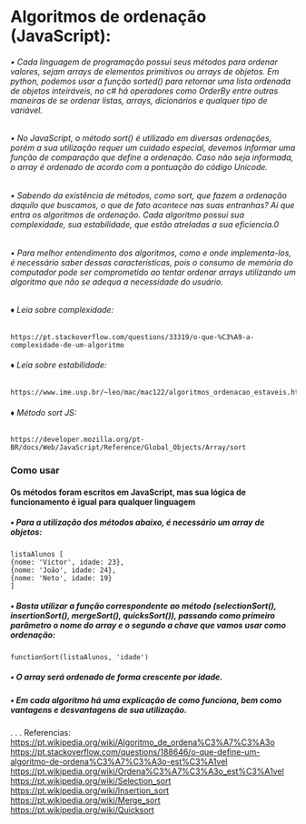 # Algoritmos de ordenação (JavaScript):

###### • Cada linguagem de programação possui seus métodos para ordenar valores, sejam arrays de elementos primitivos ou arrays de objetos. Em python, podemos usar a função sorted() para retornar uma lista ordenada de objetos inteiráveis, no c# há operadores como OrderBy entre outras maneiras de se ordenar listas, arrays, dicionários e qualquer tipo de variável. 
###### • No JavaScript, o método sort() é utilizado em diversas ordenações, porém a sua utilização requer um cuidado especial, devemos informar uma função de comparação que define a ordenação. Caso não seja informada, o array é ordenado de acordo com a pontuação do código Unicode.
###### • Sabendo da existência de métodos, como sort, que fazem a ordenação daquilo que buscamos, o que de fato acontece nas suas entranhas? Ai que entra os algoritmos de ordenação. Cada algoritmo possui sua complexidade, sua estabilidade, que estão atreladas a sua eficiencia.0

###### • Para melhor entendimento dos algoritmos, como e onde implementa-los, é necessário saber dessas características, pois o consumo de memória do computador pode ser comprometido ao tentar ordenar arrays utilizando um algoritmo que não se adequa a necessidade do usuário.

###### ♦ Leia sobre complexidade: 
    https://pt.stackoverflow.com/questions/33319/o-que-%C3%A9-a-complexidade-de-um-algoritmo
###### ♦ Leia sobre estabilidade: 
    https://www.ime.usp.br/~leo/mac/mac122/algoritmos_ordenacao_estaveis.html
###### ♦ Método sort JS:
    https://developer.mozilla.org/pt-BR/docs/Web/JavaScript/Reference/Global_Objects/Array/sort

### Como usar
#### Os métodos foram escritos em JavaScript, mas sua lógica de funcionamento é igual para qualquer linguagem
##### • Para a utilização dos métodos abaixo, é necessário um array de objetos:
    listaAlunos [
    {nome: 'Victor', idade: 23},
    {nome: 'João', idade: 24},
    {nome: 'Neto', idade: 19}
    ]

##### • Basta utilizar a função correspondente ao método (selectionSort(), insertionSort(), mergeSort(), quicksSort()), passando como primeiro parâmetro o nome do array e o segundo a chave que vamos usar como ordenação:
    functionSort(listaAlunos, 'idade')

##### • O array será ordenado de forma crescente por idade.

##### • Em cada algoritmo há uma explicação de como funciona, bem como vantagens e desvantagens de sua utilização.
.
.
.
Referencias:
https://pt.wikipedia.org/wiki/Algoritmo_de_ordena%C3%A7%C3%A3o
https://pt.stackoverflow.com/questions/188646/o-que-define-um-algoritmo-de-ordena%C3%A7%C3%A3o-est%C3%A1vel
https://pt.wikipedia.org/wiki/Ordena%C3%A7%C3%A3o_est%C3%A1vel
https://pt.wikipedia.org/wiki/Selection_sort
https://pt.wikipedia.org/wiki/Insertion_sort
https://pt.wikipedia.org/wiki/Merge_sort
https://pt.wikipedia.org/wiki/Quicksort
